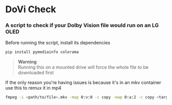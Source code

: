 # DoVi Check
### A script to check if your Dolby Vision file would run on an LG OLED

Before running the script, install its dependencies

```sh 
pip install pymediainfo colorama
```
> **Warning** <br />
> Running this on a mounted drive will force the whole file to be downloaded first

If the only reason you're having issues is because it's in an mkv container use this to remux it in mp4

```sh
fmpeg -i <path/to/file>.mkv -map 0:v:0 -c copy -map 0:a:2 -c copy <target/file>.mp4
```
